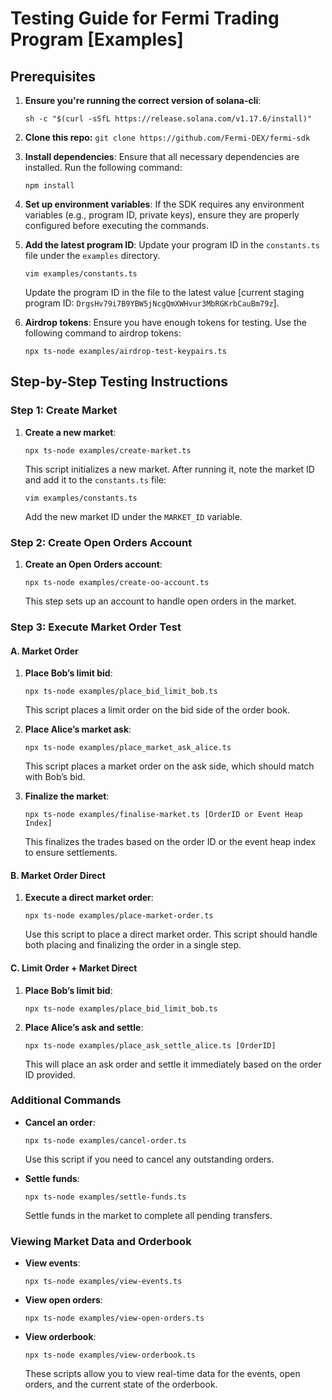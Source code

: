 # Testing Guide for Fermi Trading Program [Examples]

## Prerequisites

1. **Ensure you're running the correct version of solana-cli**:

   `sh -c "$(curl -sSfL https://release.solana.com/v1.17.6/install)"`

2. **Clone this repo:**
   `git clone https://github.com/Fermi-DEX/fermi-sdk`

1. **Install dependencies**:
   Ensure that all necessary dependencies are installed. Run the following command:

   `npm install`

2. **Set up environment variables**:
   If the SDK requires any environment variables (e.g., program ID, private keys), ensure they are properly configured before executing the commands.

3. **Add the latest program ID**:
   Update your program ID in the `constants.ts` file under the `examples` directory.

   `vim examples/constants.ts`

   Update the program ID in the file to the latest value [current staging program ID: `DrgsHv79i7B9YBW5jNcgQmXWHvur3MbRGKrbCauBm79z`].

4. **Airdrop tokens**:
   Ensure you have enough tokens for testing. Use the following command to airdrop tokens:

   `npx ts-node examples/airdrop-test-keypairs.ts`

## Step-by-Step Testing Instructions

### Step 1: Create Market

1. **Create a new market**:

   `npx ts-node examples/create-market.ts`

   This script initializes a new market. After running it, note the market ID and add it to the `constants.ts` file:

   `vim examples/constants.ts`

   Add the new market ID under the `MARKET_ID` variable.

### Step 2: Create Open Orders Account

1. **Create an Open Orders account**:

   `npx ts-node examples/create-oo-account.ts`

   This step sets up an account to handle open orders in the market.

### Step 3: Execute Market Order Test

#### A. Market Order

1. **Place Bob’s limit bid**:

   `npx ts-node examples/place_bid_limit_bob.ts`

   This script places a limit order on the bid side of the order book.

2. **Place Alice’s market ask**:

   `npx ts-node examples/place_market_ask_alice.ts`

   This script places a market order on the ask side, which should match with Bob’s bid.

3. **Finalize the market**:

   `npx ts-node examples/finalise-market.ts [OrderID or Event Heap Index]`

   This finalizes the trades based on the order ID or the event heap index to ensure settlements.

#### B. Market Order Direct

1. **Execute a direct market order**:

   `npx ts-node examples/place-market-order.ts`

   Use this script to place a direct market order. This script should handle both placing and finalizing the order in a single step.

#### C. Limit Order + Market Direct

1. **Place Bob’s limit bid**:

   `npx ts-node examples/place_bid_limit_bob.ts`

2. **Place Alice’s ask and settle**:

   `npx ts-node examples/place_ask_settle_alice.ts [OrderID]`

   This will place an ask order and settle it immediately based on the order ID provided.

### Additional Commands

- **Cancel an order**:

  `npx ts-node examples/cancel-order.ts`

  Use this script if you need to cancel any outstanding orders.

- **Settle funds**:

  `npx ts-node examples/settle-funds.ts`

  Settle funds in the market to complete all pending transfers.

### Viewing Market Data and Orderbook

- **View events**:

  `npx ts-node examples/view-events.ts`

- **View open orders**:

  `npx ts-node examples/view-open-orders.ts`

- **View orderbook**:

  `npx ts-node examples/view-orderbook.ts`

  These scripts allow you to view real-time data for the events, open orders, and the current state of the orderbook.
